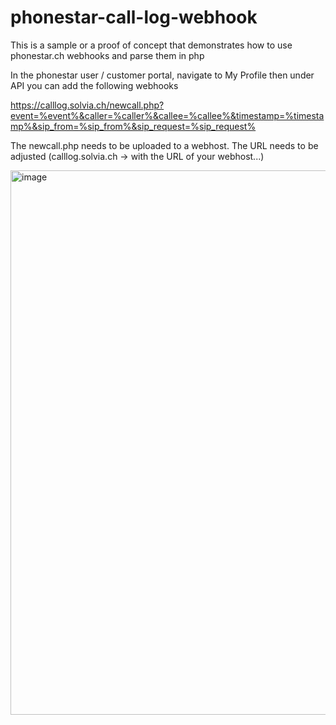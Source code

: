# phonestar-call-log-webhook
This is a sample or a proof of concept that demonstrates how to use phonestar.ch webhooks and parse them in php

In the phonestar user / customer portal, navigate to My Profile then under API you can add the following webhooks

https://calllog.solvia.ch/newcall.php?event=%event%&caller=%caller%&callee=%callee%&timestamp=%timestamp%&sip_from=%sip_from%&sip_request=%sip_request%

The newcall.php needs to be uploaded to a webhost. The URL needs to be adjusted (calllog.solvia.ch -> with the URL of your webhost...)

<img width="871" alt="image" src="https://user-images.githubusercontent.com/2221944/172382624-597dfc91-295f-4950-beb0-f4dd4896a2d1.png">
